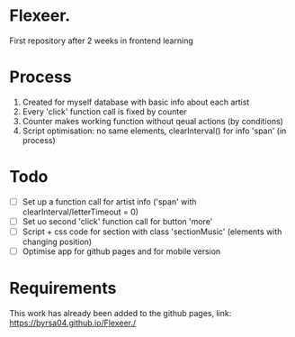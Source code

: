 # Flexeer.
First repository after 2 weeks in frontend learning
# Process
1. Created for myself database with basic info about each artist
2. Every 'click' function call is fixed by counter
3. Counter makes working function without qeual actions (by conditions)
4. Script optimisation: no same elements, clearInterval() for info 'span' (in process)

# Todo 
- [ ] Set up a function call for artist info ('span' with clearInterval/letterTimeout = 0)
- [ ] Set uo second 'click' function call for button 'more'
- [ ] Script + css code for section with class 'sectionMusic' (elements with changing position)
- [ ] Optimise app for github pages and for mobile version
  
# Requirements
This work has already been added to the github pages, link:
https://byrsa04.github.io/Flexeer./
